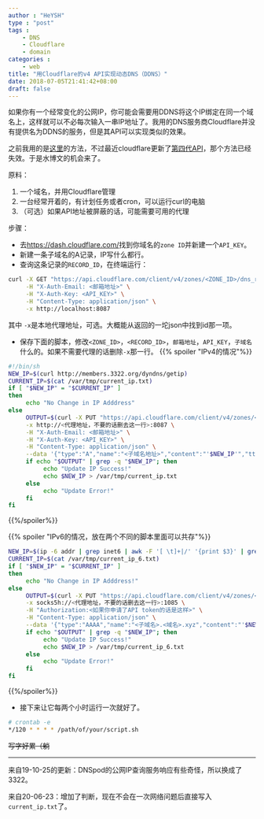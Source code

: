 ```yaml
---
author : "HeYSH"
type : "post"
tags :
    - DNS
    - Cloudflare
    - domain
categories :
    - web
title: "用Cloudflare的v4 API实现动态DNS（DDNS）"
date: 2018-07-05T21:41:42+08:00
draft: false
---
```

如果你有一个经常变化的公网IP，你可能会需要用DDNS将这个IP绑定在同一个域名上，这样就可以不必每次输入一串IP地址了。我用的DNS服务商Cloudflare并没有提供名为DDNS的服务，但是其API可以实现类似的效果。

之前我用的是[这里](https://lifely.today/2015/05/%E7%82%BA-cloudflare-%E8%A8%AD%E5%AE%9A%E5%8B%95%E6%85%8B-dns-ddns/)的方法，不过最近cloudflare更新了[第四代API](https://api.cloudflare.com/)，那个方法已经失效。于是水博文的机会来了。

原料：

1. 一个域名，并用Cloudflare管理
2. 一台经常开着的，有计划任务或者cron，可以运行curl的电脑
3. （可选）如果API地址被屏蔽的话，可能需要可用的代理

步骤：

- 去<https://dash.cloudflare.com/>找到你域名的`zone ID`并新建一个`API_KEY`。
- 新建一条子域名的A记录，IP写什么都行。
- 查询这条记录的`RECORD_ID`，在终端运行：

```bash
curl -X GET "https://api.cloudflare.com/client/v4/zones/<ZONE_ID>/dns_records" \
     -H "X-Auth-Email: <邮箱地址>" \
     -H "X-Auth-Key: <API_KEY>" \
     -H "Content-Type: application/json" \
     -x http://localhost:8087
```
其中 `-x`是本地代理地址，可选。大概能从返回的一坨json中找到id那一项。

- 保存下面的脚本，修改`<ZONE_ID>`，`<RECORD_ID>`，`邮箱地址`，`API_KEY`，`子域名`什么的。如果不需要代理的话删除`-x`那一行。
{{% spoiler "IPv4的情况"%}}

```bash
#!/bin/sh
NEW_IP=$(curl http://members.3322.org/dyndns/getip)
CURRENT_IP=$(cat /var/tmp/current_ip.txt)
if [ "$NEW_IP" = "$CURRENT_IP" ]
then
     echo "No Change in IP Adddress"
else
     OUTPUT=$(curl -X PUT "https://api.cloudflare.com/client/v4/zones/<ZONE_ID>/dns_records/<RECORD_ID>" \
     -x http://<代理地址，不要的话删去这一行>:8087 \
     -H "X-Auth-Email: <邮箱地址>" \
     -H "X-Auth-Key: <API_KEY>" \
     -H "Content-Type: application/json" \
     --data '{"type":"A","name":"<子域名地址>","content":"'$NEW_IP'","ttl":1}')
     if echo "$OUTPUT" | grep -q "$NEW_IP"; then
          echo "Update IP Success!"
          echo $NEW_IP > /var/tmp/current_ip.txt
     else
          echo "Update Error!"
     fi
fi
```
{{%/spoiler%}}

{{% spoiler "IPv6的情况，放在两个不同的脚本里面可以共存"%}}
```bash
NEW_IP=$(ip -6 addr | grep inet6 | awk -F '[ \t]+|/' '{print $3}' | grep -v ^::1 | grep -v ^fe80 | head -n 1)
CURRENT_IP=$(cat /var/tmp/current_ip_6.txt)
if [ "$NEW_IP" = "$CURRENT_IP" ]
then
     echo "No Change in IP Adddress!"
else
     OUTPUT=$(curl -X PUT "https://api.cloudflare.com/client/v4/zones/<ZONE_ID>/dns_records/<RECORD_ID>" \
     -x socks5h://<代理地址，不要的话删去这一行>:1085 \
     -H "Authorization:<如果你申请了API token的话是这样>" \
     -H "Content-Type: application/json" \
     --data '{"type":"AAAA","name":"<子域名>.<域名>.xyz","content":"'$NEW_IP'","ttl":1}')
     if echo "$OUTPUT" | grep -q "$NEW_IP"; then
          echo "Update IP Success!"
          echo $NEW_IP > /var/tmp/current_ip_6.txt
     else
          echo "Update Error!"
     fi
fi
```
{{%/spoiler%}}

- 接下来让它每两个小时运行一次就好了。
```bash
# crontab -e
*/120 * * * * /path/of/your/script.sh
```

~~写字好累（躺~~

---
来自19-10-25的更新：DNSpod的公网IP查询服务响应有些奇怪，所以换成了3322。

来自20-06-23：增加了判断，现在不会在一次网络问题后直接写入`current_ip.txt`了。
